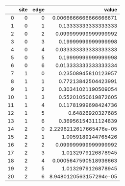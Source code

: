|    |   site |   edge |                  value |
|---:|-------:|-------:|-----------------------:|
|  0 |      0 |      0 | 0.0066666666666666671  |
|  1 |      0 |      1 | 0.13333333333333333    |
|  2 |      0 |      2 | 0.099999999999999992   |
|  3 |      0 |      3 | 0.19999999999999998    |
|  4 |      0 |      4 | 0.033333333333333333   |
|  5 |      0 |      5 | 0.19999999999999998    |
|  6 |      0 |      6 | 0.013333333333333334   |
|  7 |      1 |      0 | 0.23508945810123957    |
|  8 |      1 |      1 | 0.77213842504423991    |
|  9 |      1 |      2 | 0.30341021190509054    |
| 10 |      1 |      3 | 0.55201050619872605    |
| 11 |      1 |      4 | 0.11781999698424736    |
| 12 |      1 |      5 | 0.64826920327685       |
| 13 |      1 |      6 | 0.36956154311124839    |
| 14 |      2 |      0 | 2.2296212617665476e-05 |
| 15 |      2 |      1 | 1.0059189144765426     |
| 16 |      2 |      2 | 0.099999999999999992   |
| 17 |      2 |      3 | 1.0132979126878945     |
| 18 |      2 |      4 | 0.0005647590518936663  |
| 19 |      2 |      5 | 1.0132979126878945     |
| 20 |      2 |      6 | 8.9480120563157294e-05 |
